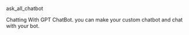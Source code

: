 ask_all_chatbot

Chatting With GPT ChatBot. you can make your custom chatbot and chat with your bot.
